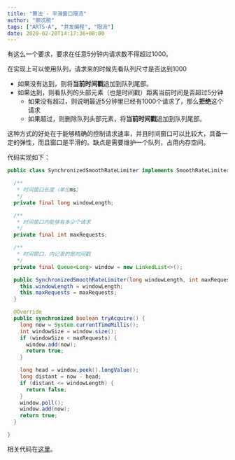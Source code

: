 ```yaml
---
title: "算法 - 平滑窗口限流"
author: "颇忒脱"
tags: ["ARTS-A", "并发编程", "限流"]
date: 2020-02-20T14:17:36+08:00
---
```


<!--more-->

有这么一个要求，要求在任意5分钟内请求数不得超过1000。

在实现上可以使用队列，请求来的时候先看队列尺寸是否达到1000

* 如果没有达到，则将**当前时间戳**追加到队列尾部。
* 如果达到，则看队列的头部元素（也是时间戳）距离当前时间是否超过5分钟
  * 如果没有超过，则说明最近5分钟里已经有1000个请求了，那么**拒绝**这个请求
  * 如果超过，则删除队列头部元素，将**当前时间戳**追加到队列尾部。

这种方式的好处在于能够精确的控制请求速率，并且时间窗口可以比较大，具备一定的弹性，而且窗口是平滑的。缺点是需要维护一个队列，占用内存空间。

代码实现如下：

```java
public class SynchronizedSmoothRateLimiter implements SmoothRateLimiter {

  /**
   * 时间窗口长度（单位ms）
   */
  private final long windowLength;

  /**
   * 时间窗口内能够有多少个请求
   */
  private final int maxRequests;

  /**
   * 时间窗口，内记录的是时间戳
   */
  private final Queue<Long> window = new LinkedList<>();

  public SynchronizedSmoothRateLimiter(long windowLength, int maxRequests) {
    this.windowLength = windowLength;
    this.maxRequests = maxRequests;
  }

  @Override
  public synchronized boolean tryAcquire() {
    long now = System.currentTimeMillis();
    int windowSize = window.size();
    if (windowSize < maxRequests) {
      window.add(now);
      return true;
    }

    long head = window.peek().longValue();
    long distant = now - head;
    if (distant <= windowLength) {
      return false;
    }
    window.poll();
    window.add(now);
    return true;
  }

}
```

相关代码在[这里][1]。

[1]: https://github.com/chanjarster/code-snippets/tree/master/smooth-rate-limit

